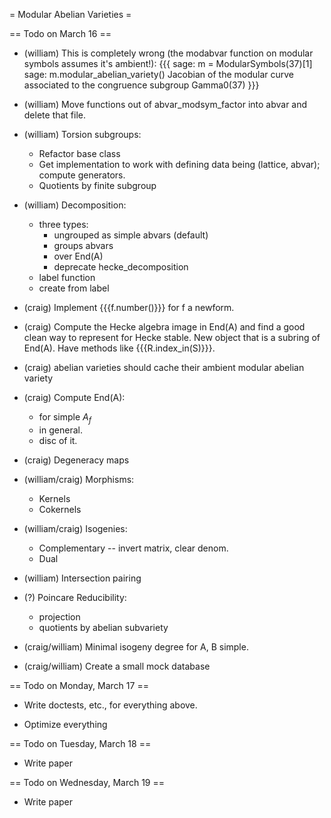 = Modular Abelian Varieties =


== Todo on March 16 ==

 * (william) This is completely wrong (the modabvar function on modular symbols assumes it's ambient!):
{{{
sage: m = ModularSymbols(37)[1]
sage: m.modular_abelian_variety()
Jacobian of the modular curve associated to the congruence subgroup Gamma0(37)
}}}

 * (william) Move functions out of abvar_modsym_factor into abvar and delete that file. 

 * (william) Torsion subgroups:
    * Refactor base class
    * Get implementation to work with defining data being (lattice, abvar); compute generators. 
    * Quotients by finite subgroup

 * (william) Decomposition:
    * three types:
        * ungrouped as simple abvars   (default)
        * groups abvars
        * over End(A)
        * deprecate hecke_decomposition
   * label function
   * create from label

 * (craig) Implement {{{f.number()}}} for f a newform. 

 * (craig) Compute the Hecke algebra image in End(A) and find a good clean way to represent for Hecke stable.  New object that is a subring of End(A).   Have methods like {{{R.index_in(S)}}}.

 * (craig) abelian varieties should cache their ambient modular abelian variety

 * (craig) Compute End(A):
     * for simple $A_f$
     * in general.
     * disc of it.

 * (craig) Degeneracy maps

 * (william/craig) Morphisms:
    * Kernels
    * Cokernels

 * (william/craig) Isogenies:
    * Complementary -- invert matrix, clear denom. 
    * Dual
   
 * (william) Intersection pairing

 * (?) Poincare Reducibility:
    * projection
    * quotients by abelian subvariety

 * (craig/william) Minimal isogeny degree for A, B simple.

 * (craig/william) Create a small mock database
 


== Todo on Monday, March 17 ==

 * Write doctests, etc., for everything above.

 * Optimize everything

== Todo on Tuesday, March 18 ==

 * Write paper

== Todo on Wednesday, March 19 ==

 * Write paper
